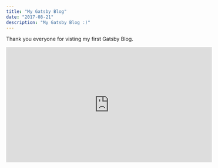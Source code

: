 ```yaml
---
title: "My Gatsby Blog"
date: "2017-08-21"
description: "My Gatsby Blog :)"
---
```


Thank you everyone for visting my first Gatsby Blog.

<iframe width="560" height="315" src="https://youtu.be/pgEmra5x6Xw" frameborder="0" allow="accelerometer; autoplay; encrypted-media; gyroscope; picture-in-picture" allowfullscreen></iframe>

